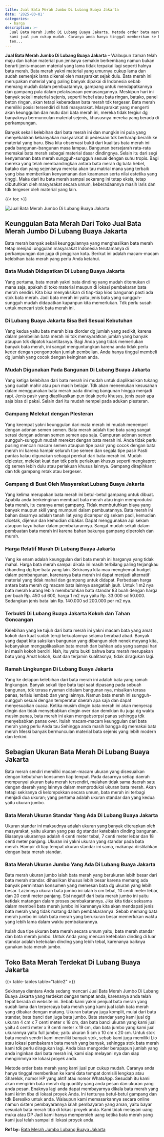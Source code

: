 ```yaml
---
title: Jual Bata Merah Jumbo Di Lubang Buaya Jakarta
date: '2025-03-01'
categories:
  - harga
description: >-
  Jual Bata Merah Jumbo Di Lubang Buaya Jakarta. Metode order bata merah yang
  kami jual pun cukup mudah. Caranya anda hanya tinggal memberikan ke kami data
  tem...
---
```


**Jual Bata Merah Jumbo Di Lubang Buaya Jakarta** – Walaupun zaman telah maju dan bahan material pun jenisnya semakin berkembang namun bukan berarti jenis-macam material yang lama tidak terpakai lagi seperti halnya bata merah. Bata merah yakni material yang umurnya cukup lama dan sudah semenjak lama dikenal oleh masyarakat sejak dulu. Bata merah ini merupakan material yang paling banyak dipakai di Indonesia sebab memang mudah dalam pembuatannya, gampang untuk mendapatkannya dan gampang pula dalam pelaksanaan pemasangannya. Meskipun hari ini banyak sekali material sejenis, seperti hebel atau bata ringan, batako, panel beton ringan, akan tetapi keberadaan bata merah tdk tergeser. Bata merah memiliki posisi tersendiri di hati masyarakat. Masyarakat yang mengerti akan keunggulan dan mutu dari bata merah ini, mereka tidak tergiur dg banyaknya bermunculan material sejenis, khususnya mereka yang berada di perkampungan.

Banyak sekali kelebihan dari bata merah ini dan mungkin ini pula yang menyebabkan kebanyakan masyarakat di pedesaan tdk berharap beralih ke material yang baru. Bisa kita observasi bukti dari kualitas bata merah ini pada bangunan-bangunan masa lampau. Bangunan bersejarah rata-rata memakai bata merah sebagai material dasar dindingnya. Selain itu dari segi kenyamanan bata merah sungguh-sungguh sesuai dengan suhu tropis. Bagi mereka yang telah membandingkan antara bata merah dg bata hebel, batako dan yang sejenisnya mereka akan tau matrial mana yang terbaik yang bisa memberikan kenyamanan dan keamanan serta nilai estetika yang tinggi. Maka dari itu bata merah sampai sekarang ini tetap eksis, tetap dibutuhkan oleh masyarakat secara umum, keberadaannya masih laris dan tdk tergeser oleh material yang lain.

{{< toc >}}

![Jual Bata Merah Jumbo Di Lubang Buaya Jakarta](/images/jual-bata-merah-22.png)

## Keunggulan Bata Merah Dari Toko Jual Bata Merah Jumbo Di Lubang Buaya Jakarta

Bata merah banyak sekali keunggulannya yang menghasilkan bata merah tetap menjadi unggulan masyarakat Indonesia terutamanya di perkampungan dan juga di pinggiran kota. Berikut ini adalah macam-macam kelebihan bata merah yang perlu Anda ketahui.

### Bata Mudah Didapatkan Di Lubang Buaya Jakarta

Yang pertama, bata merah yakni bata dinding yang mudah ditemukan di mana saja, apakah di toko material maupun di lokasi pembakaran bata merah sendiri. Kita bisa menyaksikan di tiap-tiap kios bangunan pasti ada stok bata merah. Jadi bata merah ini yaitu jenis bata yang sungguh-sungguh mudah didapatkan kapanpun kita memerlukan. Tdk perlu susah untuk mencari stok bata merah ini.

### Di Lubang Buaya Jakarta Bisa Beli Sesuai Kebutuhan

Yang kedua yaitu bata merah bisa diorder dg jumlah yang sedikit, karena dalam pembelian bata merah ini tdk mensyaratkan jumlah yang banyak ataupun tdk dipatok kuantitasnya. Bagi Anda yang tidak memerlukan banyak bata merah, ini sangat menguntungkan karena anda tidak perlu keder dengan pengontrolan jumlah pembelian. Anda hanya tinggal membeli dg jumlah yang cocok dengan keinginan anda.

### Mudah Digunakan Pada Bangunan Di Lubang Buaya Jakarta

Yang ketiga kelebihan dari bata merah ini mudah untuk diaplikasikan tukang yang sudah mahir atau pun masih belajar. Tdk akan menemukan kesusahan dalam menggunakan bata merah pada dinding bangunan hingga menjadi rapi. Jenis pasir yang diaplikasikan pun tidak perlu khusus, jenis pasir apa saja bisa di pakai. Selain dari itu mudah nempel pada adukan plesteran.

### Gampang Melekat dengan Plesteran

Yang keempat yakni keunggulan dari mata merah ini mudah menempel dengan adonan semen semen. Bata merah adalah tipe bata yang sangat serasi dengan adonan semen semen apa saja. Campuran adonan semen sungguh-sungguh mudah merekat dengan bata merah ini. Anda tidak perlu pusing mencari macam semen ataupun tipe pasir yang cocok dengan bata merah ini karena hampir seluruh tipe semen dan segala tipe pasir Pasti pantas kalau digunakan sebagai perekat dari bata merah ini. Mudah diplester, melekat kuat dan tdk perlu perlakuan khusus seperti mengkaprot dg semen lebih dulu atau perlakuan khusus lainnya. Gampang dirapihkan dan tdk gampang retak atau bergeser.

### Gampang di Buat Oleh Masyarakat Lubang Buaya Jakarta

Yang kelima merupakan bata merah ini betul-betul gampang untuk dibuat. Apabila anda berkeinginan membuat bata merah atau ingin memproduksi bata merah, itu caranya amat gampang. Tidak membutuhkan biaya yang banyak maupun skill yang mumpuni dalam pembuatannya. Bata merah ini bahan dasarnya adalah tanah liat yang dicampur dg sekam padi, kemudian dicetak, dijemur dan kemudian dibakar. Dapat menggunakan api sekam ataupun kayu bakar dalam pembakarannya. Sangat mudah sekali dalam pembuatan bata merah ini karena bahan bakunya gampang diperoleh dan murah.

### Harga Relatif Murah Di Lubang Buaya Jakarta

Yang ke enam adalah keunggulan dari bata merah ini harganya yang tidak mahal. Harga bata merah sampai dikala ini masih terbilang paling terjangkau dibanding dg tipe bata yang lain. Sekiranya kita mau menghemat budget dalam pembangunan, karenanya bata merah ini dapat menjadi alternatif material yang tidak mahal dan gampang untuk didapat. Perbedaan harga antara bata merah dg macam bata lainnya sangatlah jauh. Untuk 1 m2 nya bata merah kurang lebih membutuhkan bata standar 83 buah dengan harga per buah Rp. 450 sd 600, harga 1 m2 nya yaitu Rp. 33.000 sd 50.000. Sedangkan jenis bata lain Rp. 140.000 sd 200.000 per m2 nya.

### Terbukti Di Lubang Buaya Jakarta Kokoh dan Tahan Goncangan

Kelebihan yang ke tujuh dari bata merah ini yakni macam bata yang amat kokoh dan kuat sudah teruji kekuatannya selama berabad abad. Banyak yang dapat kita saksikan bangunan yang dibangun oleh nenek moyang kita, kebanyakan mengaplikasikan bata merah dan bahkan ada yang sampai hari ini masih kokoh berdiri. Nah, itu yaitu bukti bahwa batu merah merupakan batu yang Amat kokoh, kuat dan terjamin kualitasnya, tidak diragukan lagi.

### Ramah Lingkungan Di Lubang Buaya Jakarta

Yang ke delapan kelebihan dari bata merah ini adalah bata yang ramah lingkungan. Banyak sekali tipe bata tapi saat dipasang pada sebuah bangunan, tdk terasa nyaman didalam bangunan nya, misalkan terasa panas, terlalu lembab dan yang lainnya. Namun bata merah ini sungguh-sungguh sesuai dengan temperatur daerah apa saja dan dapat menyesuaikan cuaca. Ketika musim dingin bata merah ini akan menyerap dingin dan tidak menyebabkan dingin over dan demikian itu juga dg waktu musim panas, bata merah ini akan mengabsorpsi panas sehingga tdk menyebabkan panas over. Itulah macam-macam keunggulan dari bata merah yang perlu Anda tau Sehingga anda masih bangga dg memakai bata merah Meski banyak bermunculan material bata sejenis yang lebih modern dan terkini.

## Sebagian Ukuran Bata Merah Di Lubang Buaya Jakarta

Bata merah sendiri memiliki macam-macam ukuran yang disesuaikan dengan kebutuhan konsumen tiap tempat. Pada dasarnya setiap daerah mempunyai ukuran bata merah tersendiri, malahan tidak sama daerah satu dengan daerah yang lainnya dalam memproduksi ukuran bata merah. Akan tetapi sekiranya di kelompokkan secara umum, bata merah ini terbagi menjadi dua ukuran; yang pertama adalah ukuran standar dan yang kedua yaitu ukuran jumbo.

### Bata Merah Ukuran Standar Yang Ada Di Lubang Buaya Jakarta

Ukuran standar ini maksudnya adalah ukuran yang banyak diterapkan oleh masyarakat, yaitu ukuran yang pas dg standar ketebalan dinding bangunan. Biasanya ukurannya adalah 4 centi meter tebal, 7 centi meter lebar dan 18 centi meter panjang. Ukuran ini yakni ukuran yang standar pada bata merah. Hampir di tiap tempat ukuran standar ini sama, makanya diistilahkan dengan bata merah standar.

### Bata Merah Ukuran Jumbo Yang Ada Di Lubang Buaya Jakarta

Bata merah ukuran jumbo ialah bata merah yang berukuran lebih besar dari bata merah standar. dihasilkan khusus lebih besar karena memang ada banyak permintaan konsumen yang memesan bata dg ukuran yang lebih besar. Lazimnya ukuran bata jumbo ini ialah 5 cm tebal, 10 centi meter lebar, dan 20 centi meter panjang. Sisi negatif dari bata merah jumbo ini yaitu ketidak matangan dalam proses pembakarannya. Jika kita tidak seksama dalam membeli bata merah jumbo ini karenanya kita akan mendapati jenis bata merah yang tidak matang dalam pembakarannya. Sebab memang bata merah jumbo ini ialah bata merah yang berukuran besar memerlukan waktu yang lebih lama dalam waktu pembakarannya.

Itulah dua tipe ukuran bata merah secara umum yaitu; bata merah standar dan bata merah jumbo. Untuk Anda yang mencari ketebalan dinding di luar standar adalah ketebalan dinding yang lebih tebal, karenanya baiknya gunakan bata merah jumbo.

## Toko Bata Merah Terdekat Di Lubang Buaya Jakarta

{{< table-tables table="table2" >}}

Sekiranya diantara Anda sedang mencari Jual Bata Merah Jumbo Di Lubang Buaya Jakarta yang terdekat dengan tempat anda, karenanya anda telah tepat berada di website ini. Sebab kami yakni penjual bata merah yang sudah lama dan terpercaya bata merah yang kami jual ialah bata merah yang dibakar dengan matang. Ukuran batanya juga komplit, mulai dari bata standar, bata banci dan juga bata jumbo. Bata standar yang kami jual dg ukuran 4 cm x 7 centi meter x 18 cm, dan bata banci ukuran yang kami jual yaitu 4 centi meter x 9 centi meter x 19 cm, dan bata jumbo yang kami jual ukurannya yaitu full jumbo; yaitu ukuran 5 cm x 10 cm x 20 cm. Untuk stok bata merah sendiri kami memiliki banyak stok, sebab kami juga memiliki Lio atau lokasi pembakaran bata merah yang banyak, sehingga stok bata merah kami tdk perlu diragukan lagi. Anda bisa mengorder berapapun jumlah yang anda inginkan dari bata merah ini, kami siap melayani nya dan siap mengirimnya ke lokasi proyek anda.

Metode order bata merah yang kami jual pun cukup mudah. Caranya anda hanya tinggal memberikan ke kami data tempat domisili lengkap atau Sharelok, nomor HP yang aktif atau nomor WhatsApp. Sesudah itu kami akan mengirim bata merah dg quantity yang anda pesan dan ukuran yang anda pesan. Enaknya lagi anda dapat membayarnya dikala bata merah yang kami kirim tiba di lokasi proyek Anda. Ini tentunya betul-betul gampang dan tdk Beresiko untuk anda. Walaupun kami memasarkannya secara online namun sistem pembayarannya ialah pembayaran yang aman, yaitu bayar sesudah bata merah tiba di lokasi proyek anda. Kami tidak melayani uang muka atau DP Jadi kami hanya memperoleh uang ketika bata merah yang kami jual telah sampai di lokasi proyek anda.

**Ref by:** [Bata Merah Jumbo Lubang Buaya Jakarta](https://id.wikipedia.org/wiki/Bata)

